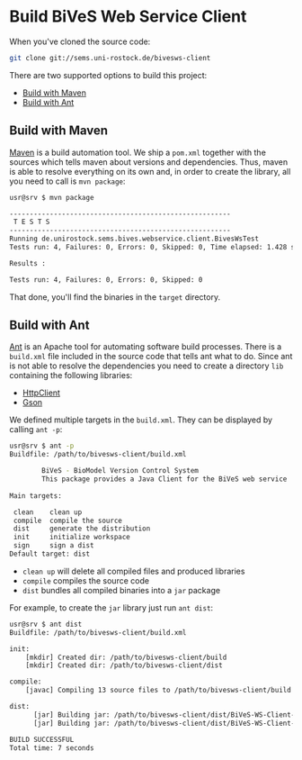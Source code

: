 Build BiVeS Web Service Client 
================================

When you've cloned the source code:

```sh
git clone git://sems.uni-rostock.de/bivesws-client
```

There are two supported options to build this project:

* [Build with Maven](#build-with-maven)
* [Build with Ant](#build-with-ant)


Build with Maven 
-----------------

[Maven](https://maven.apache.org/) is a build automation tool. We ship a `pom.xml` together with the sources which tells maven about versions and dependencies. Thus, maven is able to resolve everything on its own and, in order to create the library, all you need to call is `mvn package`:

```sh
usr@srv $ mvn package

-------------------------------------------------------
 T E S T S
-------------------------------------------------------
Running de.unirostock.sems.bives.webservice.client.BivesWsTest
Tests run: 4, Failures: 0, Errors: 0, Skipped: 0, Time elapsed: 1.428 sec

Results :

Tests run: 4, Failures: 0, Errors: 0, Skipped: 0
```

That done, you'll find the binaries in the `target` directory.

Build with Ant 
---------------

[Ant](https://ant.apache.org/) is an Apache tool for automating software build processes. There is a `build.xml` file included in the source code that tells ant what to do. Since ant is not able to resolve the dependencies you need to create a directory `lib` containing the following libraries:

* [HttpClient](https://hc.apache.org/downloads.cgi)
* [Gson](https://code.google.com/p/google-gson/downloads/list)

We defined multiple targets in the `build.xml`. They can be displayed by calling `ant -p`:

```sh
usr@srv $ ant -p
Buildfile: /path/to/bivesws-client/build.xml

        BiVeS - BioModel Version Control System
        This package provides a Java Client for the BiVeS web service
    
Main targets:

 clean    clean up
 compile  compile the source
 dist     generate the distribution
 init     initialize workspace
 sign     sign a dist
Default target: dist
```

* `clean up` will delete all compiled files and produced libraries
* `compile` compiles the source code
* `dist` bundles all compiled binaries into a `jar` package

For example, to create the `jar` library just run `ant dist`:

```sh
usr@srv $ ant dist
Buildfile: /path/to/bivesws-client/build.xml

init:
    [mkdir] Created dir: /path/to/bivesws-client/build
    [mkdir] Created dir: /path/to/bivesws-client/dist

compile:
    [javac] Compiling 13 source files to /path/to/bivesws-client/build

dist:
      [jar] Building jar: /path/to/bivesws-client/dist/BiVeS-WS-Client-1.1.jar
      [jar] Building jar: /path/to/bivesws-client/dist/BiVeS-WS-Client-1.1-fat.jar

BUILD SUCCESSFUL
Total time: 7 seconds
```

